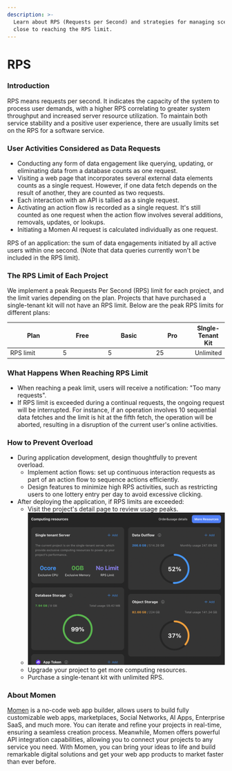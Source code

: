 ```yaml
---
description: >-
  Learn about RPS (Requests per Second) and strategies for managing scenarios
  close to reaching the RPS limit.
---
```


# RPS

### Introduction

RPS means requests per second. It indicates the capacity of the system to process user demands, with a higher RPS correlating to greater system throughput and increased server resource utilization. To maintain both service stability and a positive user experience, there are usually limits set on the RPS for a software service.



### User Activities Considered as Data Requests

* Conducting any form of data engagement like querying, updating, or eliminating data from a database counts as one request.
* Visiting a web page that incorporates several external data elements counts as a single request. However, if one data fetch depends on the result of another, they are counted as two requests.
* Each interaction with an API is tallied as a single request.
* Activating an action flow is recorded as a single request. It's still counted as one request when the action flow involves several additions, removals, updates, or lookups.
* Initiating a Momen AI request is calculated individually as one request.&#x20;

RPS of an application:  the sum of data engagements initiated by all active users within one second. (Note that data queries currently won't be included in the RPS limit).



### The RPS Limit of Each Project

We implement a peak Requests Per Second (RPS) limit for each project, and the limit varies depending on the plan. Projects that have purchased a single-tenant kit will not have an RPS limit. Below are the peak RPS limits for different plans:

<table><thead><tr><th width="133">Plan</th><th width="110">Free</th><th width="117">Basic</th><th width="93">Pro</th><th>SIngle-Tenant Kit</th></tr></thead><tbody><tr><td>RPS limit</td><td>5</td><td>5</td><td>25</td><td>Unlimited</td></tr></tbody></table>



### What Happens When Reaching RPS Limit

* When reaching a peak limit, users will receive a notification:  "Too many requests".
* If RPS limit is exceeded during a continual requests, the ongoing request will be interrupted.  For instance, if an operation involves 10 sequential data fetches and the limit is hit at the fifth fetch, the operation will be aborted, resulting in a disruption of the current user's online activities.



### How to Prevent Overload

* During application development, design thoughtfully to prevent overload.
  * Implement action flows: set up continuous interaction requests as part of an action flow to sequence actions efficiently.
  * Design features to minimize high RPS activities, such as restricting users to one lottery entry per day to avoid excessive clicking.
* After deploying the application, if RPS limits are exceeded:
  * Visit the project's detail page to review usage peaks.
  * ![](<../../.gitbook/assets/截屏2024-04-28 15.54.29.png>)
  * Upgrade your project to get more computing resources.
  * Purchase a single-tenant kit with unlimited RPS.



### About Momen

[Momen](https://momen.app/?channel=blog-about) is a no-code web app builder, allows users to build fully customizable web apps, marketplaces, Social Networks, AI Apps, Enterprise SaaS, and much more. You can iterate and refine your projects in real-time, ensuring a seamless creation process. Meanwhile, Momen offers powerful API integration capabilities, allowing you to connect your projects to any service you need. With Momen, you can bring your ideas to life and build remarkable digital solutions and get your web app products to market faster than ever before.
